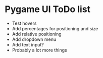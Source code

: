 
# Pygame UI ToDo list

- Test hovers
- Add percentages for positioning and size
- Add relative positioning
- Add dropdown menu
- Add text input?
- Probably a lot more things